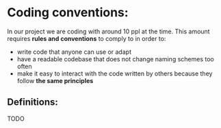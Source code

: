# Coding conventions:
In our project we are coding with around 10 ppl at the time.
This amount requires **rules and conventions** to comply to in order to:
- write code that anyone can use or adapt
- have a readable codebase that does not change naming schemes too often
- make it easy to interact with the code written by others because they follow **the same principles**

## Definitions:

TODO
